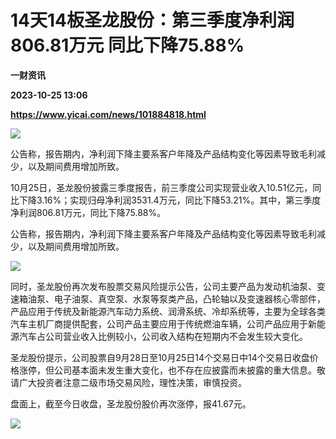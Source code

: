 # 14天14板圣龙股份：第三季度净利润806.81万元 同比下降75.88%
**一财资讯**

**2023-10-25 13:06**

**https://www.yicai.com/news/101884818.html**

![](https://imgcdn.yicai.com/uppics/slides/2023/10/af7fde4a02cfdc7c3186515e11088bae.jpg)

公告称，报告期内，净利润下降主要系客户年降及产品结构变化等因素导致毛利减少，以及期间费用增加所致。

10月25日，圣龙股份披露三季度报告，前三季度公司实现营业收入10.51亿元，同比下降3.16%；实现归母净利润3531.4万元，同比下降53.21%。其中，第三季度净利润806.81万元，同比下降75.88%。

公告称，报告期内，净利润下降主要系客户年降及产品结构变化等因素导致毛利减少，以及期间费用增加所致。

![](https://imgcdn.yicai.com/uppics/images/2023/10/7fefcd0dca9cc108ef07b80c3f9d931b.jpg)

同时，圣龙股份再次发布股票交易风险提示公告，公司主要产品为发动机油泵、变速箱油泵、电子油泵、真空泵、水泵等泵类产品，凸轮轴以及变速器核心零部件，产品应用于传统及新能源汽车动力系统、润滑系统、冷却系统等，主要为全球各类汽车主机厂商提供配套，公司产品主要应用于传统燃油车辆，公司产品应用于新能源汽车占公司营业收入比例较小，公司收入结构在短期内不会发生较大变化。

圣龙股份提示，公司股票自9月28日至10月25日14个交易日中14个交易日收盘价格涨停，但公司基本面未发生重大变化，也不存在应披露而未披露的重大信息。敬请广大投资者注意二级市场交易风险，理性决策，审慎投资。

盘面上，截至今日收盘，圣龙股份股价再次涨停，报41.67元。

![](https://imgcdn.yicai.com/uppics/images/2023/10/226a19c2016429a8d6aac9dbfc252c0b.jpg)